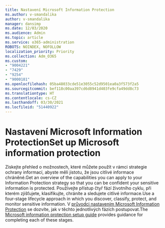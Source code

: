 ```yaml
---
title: Nastavení Microsoft Information Protection
ms.author: v-smandalika
author: v-smandalika
manager: dansimp
ms.date: 12/03/2020
ms.audience: Admin
ms.topic: article
ms.service: o365-administration
ROBOTS: NOINDEX, NOFOLLOW
localization_priority: Priority
ms.collection: Adm_O365
ms.custom:
- "9004221"
- "7429"
- "9254"
- "9000181"
ms.openlocfilehash: 05ba48033cde51e3055c52d9501ea0a3f573f2a5
ms.sourcegitcommit: bef118c00aa397cd6d8941d403fe9cfa49dd8c73
ms.translationtype: HT
ms.contentlocale: cs-CZ
ms.lasthandoff: 03/30/2021
ms.locfileid: "51440922"
---
```

# <a name="set-up-microsoft-information-protection"></a><span data-ttu-id="fcfbd-102">Nastavení Microsoft Information Protection</span><span class="sxs-lookup"><span data-stu-id="fcfbd-102">Set up Microsoft information protection</span></span>

<span data-ttu-id="fcfbd-103">Získejte přehled o možnostech, které můžete použít v rámci strategie ochrany informací, abyste měli jistotu, že jsou citlivé informace chráněné.</span><span class="sxs-lookup"><span data-stu-id="fcfbd-103">Get an overview of the capabilities you can apply to your Information Protection strategy so that you can be confident your sensitive information is protected.</span></span> <span data-ttu-id="fcfbd-104">Používejte přístup čtyř fází životního cyklu, při kterém zjišťujete, klasifikujte, chráníte a sledujete citlivé informace.</span><span class="sxs-lookup"><span data-stu-id="fcfbd-104">Use a four-stage lifecycle approach in which you discover, classify, protect, and monitor sensitive information.</span></span> <span data-ttu-id="fcfbd-105">V [průvodci nastavením Microsoft Information Protection](https://go.microsoft.com/fwlink/?linkid=2146619) se dozvíte, jak v těchto jednotlivých fázích postupovat.</span><span class="sxs-lookup"><span data-stu-id="fcfbd-105">The [Microsoft information protection setup guide](https://go.microsoft.com/fwlink/?linkid=2146619) provides guidance for completing each of these stages.</span></span>
